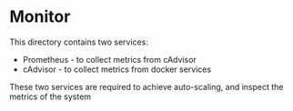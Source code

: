 # Monitor

This directory contains two services:

- Prometheus - to collect metrics from cAdvisor
- cAdvisor - to collect metrics from docker services

These two services are required to achieve auto-scaling, and inspect the metrics of the system

